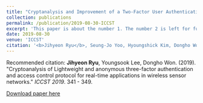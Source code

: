 ```yaml
---
title: "Cryptanalysis and Improvement of a Two-Factor User Authentication Scheme for Wireless Sensor Networks"
collection: publications
permalink: /publication/2019-08-30-ICCST
excerpt: 'This paper is about the number 1. The number 2 is left for future work.'
date: 2019-08-30
venue: 'ICCST'
citation: '<b>Jihyeon Ryu</b>, Seung-Jo Yoo, Hyoungshick Kim, Dongho Won. (2019). "Cryptanalysis and Improvement of a Two-Factor User Authentication Scheme for Wireless Sensor Networks." <i>ICCST 2019</i>. 23-34.'
---
```


Recommended citation: **Jihyeon Ryu**, Youngsook Lee, Dongho Won. (2019). "Cryptoanalysis of Lightweight and anonymous three-factor authentication and access control protocol for real-time applications in wireless sensor networks." *ICCST 2019*. 341 - 349. 

[Download paper here](http://janicejihyeon.github.io/files/ICCST2019.pdf)
